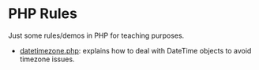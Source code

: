 # PHP Rules

Just some rules/demos in PHP for teaching purposes.

- [datetimezone.php](./datetimezone.php):
  explains how to deal with DateTime objects to avoid timezone issues.
